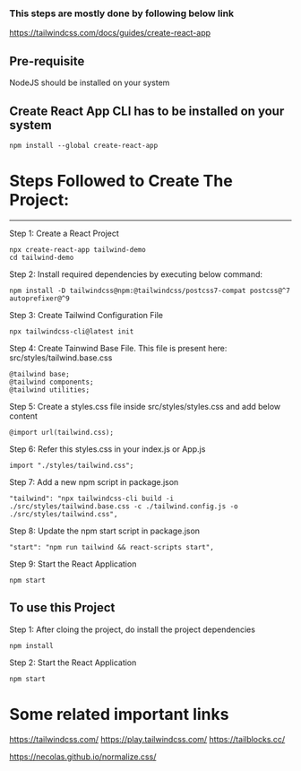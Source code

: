### This steps are mostly done by following below link
https://tailwindcss.com/docs/guides/create-react-app

## Pre-requisite
NodeJS should be installed on your system

## Create React App CLI has to be installed on your system
```
npm install --global create-react-app
```

# Steps Followed to Create The Project:
----------------------------------------

Step 1: Create a React Project
```
npx create-react-app tailwind-demo
cd tailwind-demo
```

Step 2: Install required dependencies by executing below command:
```
npm install -D tailwindcss@npm:@tailwindcss/postcss7-compat postcss@^7 autoprefixer@^9
```

Step 3: Create Tailwind Configuration File
```
npx tailwindcss-cli@latest init
```

Step 4: Create Tainwind Base File. This file is present here: src/styles/tailwind.base.css
```
@tailwind base;
@tailwind components;
@tailwind utilities;
```

Step 5: Create a styles.css file inside src/styles/styles.css and add below content
```
@import url(tailwind.css);
```

Step 6: Refer this styles.css in your index.js or App.js
```
import "./styles/tailwind.css";
```

Step 7: Add a new npm script in package.json
```
"tailwind": "npx tailwindcss-cli build -i ./src/styles/tailwind.base.css -c ./tailwind.config.js -o ./src/styles/tailwind.css",
```

Step 8: Update the npm start script in package.json
```
"start": "npm run tailwind && react-scripts start",
```

Step 9: Start the React Application
```
npm start
```

## To use this Project

Step 1: After cloing the project, do install the project dependencies
```
npm install
```

Step 2: Start the React Application
```
npm start
```


# Some related important links
https://tailwindcss.com/
https://play.tailwindcss.com/
https://tailblocks.cc/

https://necolas.github.io/normalize.css/
